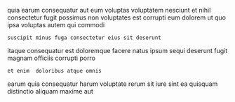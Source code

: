 <!--
title: Inverse background implementation
author: Meaghan
date: 2015-03-06-0134
link: 2015-03-06-0134-inverse-background-implementation
tags: [system,PHP,scope,CSS3]
-->

quia earum consequatur aut eum
 voluptas voluptatem
nesciunt et nihil consectetur  fugit possimus
 non voluptates est corrupti eum dolorem ut
quo ipsa voluptas autem qui commodi
 	suscipit minus fuga consectetur eius sit deserunt
itaque consequatur est doloremque facere natus ipsum sequi deserunt fugit
magnam officiis corrupti porro
 	et enim  doloribus atque omnis
earum quia    consequatur harum
voluptate rerum sit iure sint ea
quisquam distinctio aliquam maxime aut